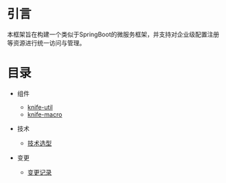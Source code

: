 # 引言

本框架旨在构建一个类似于SpringBoot的微服务框架，并支持对企业级配置注册等资源进行统一访问与管理。

# 目录

* 组件
    * [knife-util](util.md)
    * [knife-macro](macro.md)

* 技术
    * [技术选型](lectotype.md)

* 变更
    
    * [变更记录](changelog.md)
